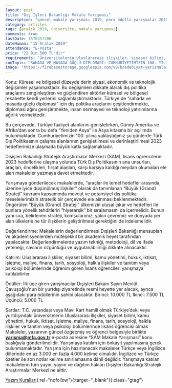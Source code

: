 ```yaml
---
layout: post
title: "Dış İşleri Bakanlığı Makale Yarışması"
description: "güncel makale yarışması 2019, para ödüllü yarışmalar 2019, T.C. DIŞİŞLERİ BAKANLIĞI MAKALE YARIŞMASI"
category: articles
tags: [aralık 2019, üniversite, makale yarışması]
comments: true
lastDate: 1576357200
dateHuman: "15 Aralık 2019"
attendance: "E-Posta"
price: "22 Bin 500 TL'dir"
requirements: "Üniversitelerin Uluslararası ilişkiler, siyaset bilimi, kamu yönetimi, hukuk, iktisat, işletme, maliye, finans, tarih, sosyoloji, halkla ilişkiler ve tanıtım veya psikoloji bölümlerinde lisans öğrencisi olmak"
comTopic: "SAHADA VE MASADA GÜÇLÜ DİPLOMASİ: CUMHURİYETİMİZİN 100. YILINDA TÜRK DIŞ POLİTİKASI"
image: "https://firebasestorage.googleapis.com/v0/b/edebiyat-yarismalari.appspot.com/o/di%C5%9F-i%C5%9Fleri-bakanligi-makale-yarismasi.jpg?alt=media&token=48bab8c3-eda1-47a0-9f2d-1f97808bbfb9"
---
```


Konu:
Küresel ve bölgesel düzeyde derin siyasi, ekonomik ve teknolojik değişimler yaşanmaktadır. Bu değişimleri dikkate alarak dış politika araçlarını zenginleştiren ve güçlendiren aktörler küresel ve bölgesel rekabette kendi yerlerini sağlamlaştırmaktadır. Türkiye de “sahada ve masada güçlü diplomasi” için dış politika araçlarını çeşitlendirmekte, diplomasi ağını genişletmekte, insan sermayesi ve teknoloji yatırımlarına ağırlık vermektedir.

Bu çerçevede, Türkiye faaliyet alanlarını genişletirken, Güney Amerika ve Afrika’dan sonra bu defa “Yeniden Asya” ile Asya kıtasına bir açılımda bulunmaktadır. Cumhuriyetimizin 100. yılına yaklaştığımız şu günlerde Türk Dış Politikasının çalışma alanlarının genişletilmesi ve derinleştirilmesi 2023 hedeflerimize ulaşmada büyük katkı sağlamaktadır.

Dışişleri Bakanlığı Stratejik Araştırmalar Merkezi (SAM), lisans öğrencilerini 2023 hedeflerine ulaşma yolunda Türk Dış Politikasının ana unsurları, araçları, öncelikleri, fırsat alanları, karşı karşıya kaldığı meydan okumaları ele alan makaleler yazmaya davet etmektedir.

Yarışmaya gönderilecek makalelerde, “araçlar ile temel hedefler arasında, üzerine iyice düşünülmüş ilişkiler” olarak da tanımlanan “Büyük (Grand) Strateji” kavramı kapsamında mevcut ve potansiyel dış politika meselelerimizin stratejik bir çerçevede ele alınması beklenmektedir. Öngörülen “Büyük (Grand) Strateji” ülkemizin ulusal çıkar ve hedefleri ile bunlara yönelik tehditlerin “hiyerarşik” bir sıralamasını da içermelidir. Bunun yanı sıra, belirlenen strateji, komşularımız, yakın çevremiz ve dünyada yer alan ülkelerle ne tür ilişkilerin geliştirilmesi gerektiğini de irdelemelidir.  

Değerlendirme:
Makalelerin değerlendirmesi Dışişleri Bakanlığı mensupları ve akademisyenlerden müteşekkil bir akademik heyet tarafından yapılacaktır. Değerlendirmelerde yazım tekniği, metodoloji, dil ve ifade yeteneği, savların özgünlüğü ve uygulanabilirliği dikkate alınacaktır.

Katılım:
Uluslararası ilişkiler, siyaset bilimi, kamu yönetimi, hukuk, iktisat, işletme,  maliye, finans, tarih, sosyoloji, halkla ilişkiler ve tanıtım veya psikoloji bölümlerinde öğrenim gören lisans öğrencileri yarışmaya katılabilirler.

Ödüller:
İlk üçe giren yarışmacılar Dışişleri Bakanı Sayın Mevlüt Çavuşoğlu’nun bir yurtdışı ziyaretinde resmi heyette yer alacak, ayrıca aşağıdaki para ödüllerinin sahibi olacaktır.
Birinci: 10.000 TL
İkinci: 7.500 TL
Üçüncü: 5.000 TL

Şartlar:
T.C. vatandaşı veya Mavi Kart hamili olmak
Türkiye’deki veya yurtdışındaki üniversitelerin Uluslararası ilişkiler, siyaset bilimi, kamu yönetimi, hukuk, iktisat, işletme, maliye, finans, tarih, sosyoloji, halkla ilişkiler ve tanıtım veya psikoloji bölümlerinde lisans öğrencisi olmak
Makaleler, yazarının güncel özgeçmiş ve öğrenci belgesiyle birlikte **yarisma@mfa.gov.tr** e-posta adresine “SAM Makale Yarışması” konu başlığıyla gönderilmelidir. Yarışmaya katılım için önkayıt yapılmasına gerek bulunmamaktadır. 
Yarışma için hazırlanacak makaleler Türkçe veya İngilizce dillerinde en az 3.000 en fazla 4.000 kelime olmalıdır. İngilizce ve Türkçe özetler ile son notlar kelime sınırlamasına dâhil değildir.
Yarışmaya katılan makalelerin tüm yayın, yayım ve dağıtım hakları Dışişleri Bakanlığı Stratejik Araştırmalar Merkezi’ne aittir.

[Yazım Kuralları](http://sam.gov.tr/tr/instructions-for-authors/?utm_source=edebiyatyarismalari.com&utm_medium=affiliate&utm_campaign=cpc#oykugio){:rel="nofollow"}{:target="_blank"}{:class="gtag"}